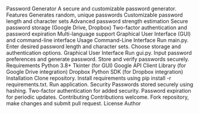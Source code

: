 Password Generator
A secure and customizable password generator.
Features
Generates random, unique passwords
Customizable password length and character sets
Advanced password strength estimation
Secure password storage (Google Drive, Dropbox)
Two-factor authentication and password expiration
Multi-language support
Graphical User Interface (GUI) and command-line interface
Usage
Command-Line Interface
Run main.py.
Enter desired password length and character sets.
Choose storage and authentication options.
Graphical User Interface
Run gui.py.
Input password preferences and generate password.
Store and verify passwords securely.
Requirements
Python 3.8+
Tkinter (for GUI)
Google API Client Library (for Google Drive integration)
Dropbox Python SDK (for Dropbox integration)
Installation
Clone repository.
Install requirements using pip install -r requirements.txt.
Run application.
Security
Passwords stored securely using hashing.
Two-factor authentication for added security.
Password expiration for periodic updates.
Contributing
Contributions welcome. Fork repository, make changes and submit pull request.
License
Author
